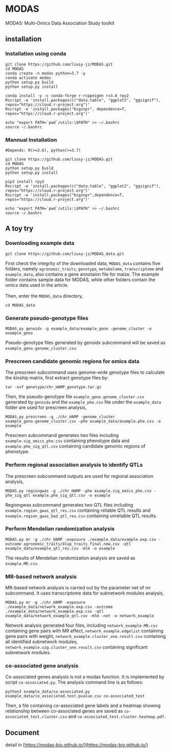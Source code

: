# MODAS
MODAS: Multi-Omics Data Association Study toolkit

## installation
### Installation using conda
```
git clone https://github.com/liusy-jz/MODAS.git
cd MODAS
conda create -n modas python=3.7 -y
conda activate modas
python setup.py build
python setup.py install

conda install -y -c conda-forge r-rcppeigen r=3.6 rpy2
Rscript -e 'install.packages(c("data.table", "ggplot2", "ggsignif"), repos="https://cloud.r-project.org")'
Rscript -e 'install.packages("bigsnpr", dependence=T, repos="https://cloud.r-project.org")'

echo "export PATH=`pwd`/utils:\$PATH" >> ~/.bashrc
source ~/.bashrc
```

### Mannual Installation
```
#Depends: R(>=3.6), python(>=3.7)

git clone https://github.com/liusy-jz/MODAS.git
cd MODAS
python setup.py build
python setup.py install

pip3 install rpy2
Rscript -e 'install.packages(c("data.table", "ggplot2", "ggsignif"), repos="https://cloud.r-project.org")'
Rscript -e 'install.packages("bigsnpr",dependence=T, repos="https://cloud.r-project.org")'

echo "export PATH=`pwd`/utils:\$PATH" >> ~/.bashrc
source ~/.bashrc
```

## A toy try
### Downloading example data
```
git clone https://github.com/liusy-jz/MODAS_data.git
```
First check the integrity of the downloaded data, `MODAS_data` contains five folders, namely `agronomic_traits`, `genotype`, `metabolome`, `transcriptome` and `example_data`, also contains a gene annotaion file for maize. The example folder contains sample data for MODAS, while other folders contain the omics data used in the article.<br/><br/>
Then, enter the `MODAS_data` directory,
```
cd MODAS_data
```
### Generate pseudo-genotype files
```
MODAS.py genoidx -g example_data/example_geno -genome_cluster -o example_geno
```
Pseudo-genotype files generated by genoidx subcommand will be saved as `example_geno.genome_cluster.csv`.
### Prescreen candidate genomic regions for omics data
The prescreen subcommand uses genome-wide genotype files to calculate the kinship matrix, first extract genotype files by:
```
tar -xvf genotype/chr_HAMP_genotype.tar.gz
```
Then, the pseudo-genotype file `example_geno.genome_cluster.csv` generated by `genoidx` and the `example_phe.csv` file under the `example_data` folder are used for prescreen analysis,
```
MODAS.py prescreen -g ./chr_HAMP -genome_cluster example_geno.genome_cluster.csv -phe example_data/example.phe.csv -o example
```
Prescreen subcommand generates two files including `example.sig_omics_phe.csv` containing phenotype data and `example.phe_sig_qtl.csv` containing candidate genomic regions of phenotype.
### Perform regional association analysis to identify QTLs
The prescreen subcommand outputs are used for regional association analysis,
```
MODAS.py regiongwas -g ./chr_HAMP -phe example.sig_omics_phe.csv -phe_sig_qtl example.phe_sig_qtl.csv -o example
```
Regiongwas subcommand generates two QTL files including `example.region_gwas_qtl_res.csv` containing reliable QTL results and `example.region_gwas_bad_qtl_res.csv` containing unreliable QTL results.
### Perform Mendelian randomization analysis
```
MODAS.py mr -g ./chr_HAMP -exposure ./example_data/example.exp.csv -outcome agronomic_traits/blup_traits_final.new.csv -qtl example_data/example_qtl_res.csv -mlm -o example
```
The results of Mendelian randomization analysis are saved as `example.MR.csv`.
### MR-based network analysis
MR-based network analysis is carried out by the parameter net of mr subcommand. It uses transcriptome data for subnetwork modules analysis,
```
MODAS.py mr -g ./chr_HAMP -exposure ./example_data/network_example.exp.csv -outcome ./example_data/network_example.exp.csv -qtl example_data/network_example_qtl.csv -mlm -net -o network_example
```
Network analysis generated four files, including `network_example.MR.csv` containing gene pairs with MR effect, `network_example.edgelist` containing gene pairs with weight, `network_example.cluster_one.result.csv` containing all identified subnetwork modules, `network_example.sig.cluster_one.result.csv` containing significant subnetwork modules.
### co-associated gene analysis
Co-associated genes analysis is not a modas function. It is implemented by script `co-associated.py`. The analysis command line is as follows:
```
python3 example_data/co-associated.py example_data/co_associated.test.pvalue.csv co-associated_test
```
Then, a file containing co-associated gene labels and a heatmap showing relationship between co-associated genes are saved as `co-associated_test.cluster.csv` and `co-associated_test.cluster.heatmap.pdf`.
## Document
detail in [https://modas-bio.github.io/](https://modas-bio.github.io/)
